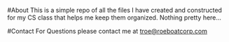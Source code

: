 #About
This is a simple repo of all the files I have created and constructed for my CS class that helps me keep them organized. Nothing pretty here...

#Contact
For Questions please contact me at troe@roeboatcorp.com
